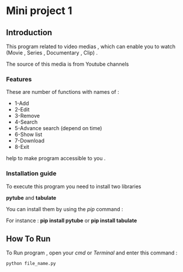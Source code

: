 # Mini project 1

## Introduction
This program related to video medias , which can enable you to watch (Movie , Series , Documentary , Clip) .

The source of this media is from Youtube channels

### Features
These are number of functions with names of :
- 1-Add
- 2-Edit
- 3-Remove
- 4-Search
- 5-Advance search (depend on time)
- 6-Show list
- 7-Download
- 8-Exit

help to make program accessible to you .


### Installation guide
To execute this program you need to install two libraries

**pytube** and **tabulate**

You can install them by using the *pip* command :

For instance :
**pip install pytube**
or
**pip install tabulate**

## How To Run

To Run program , open your *cmd* or *Terminal* and enter this command :

```
python file_name.py
```
